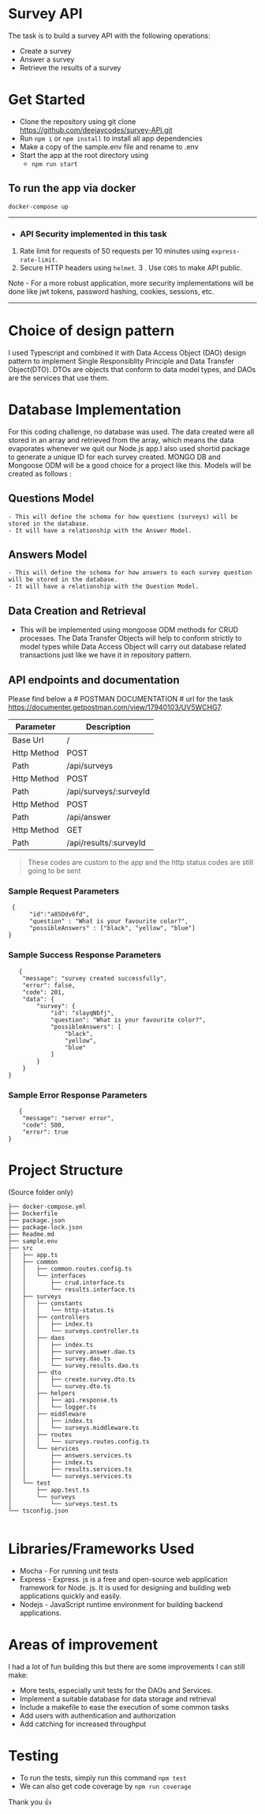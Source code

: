 # Survey API

The task is to build a survey API with the following operations:
 - Create a survey
 - Answer a survey
 - Retrieve the results of a survey

# Get Started

- Clone the repository using git clone https://github.com/deejaycodes/survey-API.git
- Run `npm i` or `npm install` to install all app dependencies
- Make a copy of the sample.env file and rename to .env
- Start the app at the root directory using
  - `npm run start`

## To run the app via docker

```
docker-compose up

```

---
- ### API Security implemented in this task

1. Rate limit for requests of 50 requests per 10 minutes using `express-rate-limit`.
2. Secure HTTP headers using `helmet`.
3 . Use `CORS` to make API public.

Note - For a more robust application, more security implementations will be done like 
jwt tokens, password hashing, cookies, sessions, etc.

---


# Choice of design pattern
I used Typescript and combined it with Data Access Object (DAO) design pattern to implement Single Responsiblity Principle and Data Transfer Object(DTO).
DTOs are objects that conform to data model types, and DAOs are the services that use them.

# Database Implementation
For this coding challenge, no database was used. The data created were all stored in an array and retrieved from the array, which means the data evaporates whenever we quit our Node.js app.I also used shortid package to generate a unique ID for each survey created.
MONGO DB and Mongoose ODM will be a good choice for a project like this.
Models will be created as follows : 
 ## Questions Model 
 	- This will define the schema for how questions (surveys) will be stored in the database.
	- It will have a relationship with the Answer Model.
 ## Answers Model
 	- This will define the schema for how answers to each survey question will be stored in the database.
	- It will have a relationship with the Question Model.
	
## Data Creation and Retrieval	
 - This will be implemented using mongoose ODM methods for CRUD processes. The Data Transfer Objects will help to conform strictly to model types
 while Data Access Object will carry out database related transactions just like we have it in repository pattern.

## API endpoints and documentation

Please find below a # POSTMAN DOCUMENTATION # url for the task
<a href="https://documenter.getpostman.com/view/17940103/UV5WCHG7">https://documenter.getpostman.com/view/17940103/UV5WCHG7</a>.

| Parameter   | Description                                 |
| ----------- | ------------------------------------------- |
| Base Url    |  / 
| Http Method | POST                                        |
| Path        | /api/surveys                                |
| Http Method | POST                                        |
| Path        | /api/surveys/:surveyId                      |
| Http Method | POST                                        |
| Path        | /api/answer                                 |
| Http Method | GET                                         |
| Path        | /api/results/:surveyId                      |

> These codes are custom to the app and the http status codes are still going to be sent

### Sample Request Parameters
```
 {
	  "id":"a85Ddv6fd",
	  "question" : "What is your favourite color?",
	  "possibleAnswers" : ["black", "yellow", "blue"]
}
```

### Sample Success Response Parameters

```
   {
    "message": "survey created successfully",
    "error": false,
    "code": 201,
    "data": {
        "survey": {
            "id": "slayqNbfj",
            "question": "What is your favourite color?",
            "possibleAnswers": [
                "black",
                "yellow",
                "blue"
            ]
        }
    }
}
```

### Sample Error Response Parameters

```
   {
    "message": "server error",
    "code": 500,
    "error": true
}
```

# Project Structure
(Source folder only)

```
├── docker-compose.yml
├── Dockerfile
├── package.json
├── package-lock.json
├── Readme.md
├── sample.env
├── src
│   ├── app.ts
│   ├── common
│   │   ├── common.routes.config.ts
│   │   └── interfaces
│   │       ├── crud.interface.ts
│   │       └── results.interface.ts
│   ├── surveys
│   │   ├── constants
│   │   │   └── http-status.ts
│   │   ├── controllers
│   │   │   ├── index.ts
│   │   │   └── surveys.controller.ts
│   │   ├── daos
│   │   │   ├── index.ts
│   │   │   ├── survey.answer.dao.ts
│   │   │   ├── survey.dao.ts
│   │   │   └── survey.results.dao.ts
│   │   ├── dto
│   │   │   ├── create.survey.dto.ts
│   │   │   └── survey.dto.ts
│   │   ├── helpers
│   │   │   ├── api.response.ts
│   │   │   └── logger.ts
│   │   ├── middleware
│   │   │   ├── index.ts
│   │   │   └── surveys.middleware.ts
│   │   ├── routes
│   │   │   └── surveys.routes.config.ts
│   │   └── services
│   │       ├── answers.services.ts
│   │       ├── index.ts
│   │       ├── results.services.ts
│   │       └── surveys.services.ts
│   └── test
│       ├── app.test.ts
│       └── surveys
│           └── surveys.test.ts
└── tsconfig.json
 	
```
# Libraries/Frameworks Used

- Mocha - For running unit tests
- Express - Express. js is a free and open-source web application framework for Node. js.
 It is used for designing and building web applications quickly and easily.
- Nodejs - JavaScript runtime environment for building backend applications.
 

# Areas of improvement

I had a lot of fun building this but there are some improvements I can still make:

- More tests, especially  unit tests for the DAOs and Services.
- Implement a suitable database for data storage and retrieval
- Include a makefile to ease the execution of some common tasks
- Add users with authentication and authorization
- Add catching for increased throughput

# Testing

- To run the tests, simply run this command `npm test`
- We can also get code coverage by `npm run coverage`

Thank you 👍

